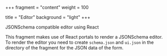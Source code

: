 +++
fragment = "content"
weight = 100

title = "Editor"
background = "light"
+++

JSONSchema compatible editor using React

<!--more-->

This fragment makes use of React portals to render a JSONSchema editor. To
render the editor you need to create `schema.json` and `ui.json` in the
directory of the fragment for the JSON data of the form.
